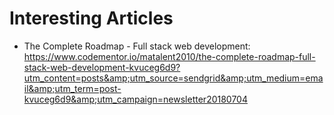 # Interesting Articles

* The Complete Roadmap - Full stack web development: <https://www.codementor.io/matalent2010/the-complete-roadmap-full-stack-web-development-kvuceg6d9?utm_content=posts&amp;utm_source=sendgrid&amp;utm_medium=email&amp;utm_term=post-kvuceg6d9&amp;utm_campaign=newsletter20180704>
